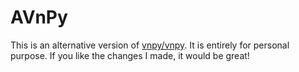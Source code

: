 # AVnPy

This is an alternative version of [vnpy/vnpy](https://github.com/vnpy/vnpy). It is entirely for personal purpose. If you like the changes I made, it would be great!



